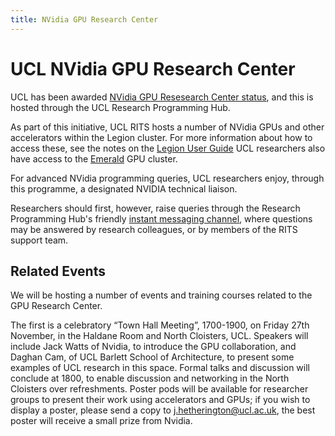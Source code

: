 ```yaml
---
title: NVidia GPU Research Center
---
```


UCL NVidia GPU Research Center
==============================

UCL has been awarded [NVidia GPU Resesearch Center status](https://www.engineering.ucl.ac.uk/news/ucl-named-an-nvidia-gpu-research-centre/), and this is hosted through the UCL Research Programming Hub.

As part of this initiative, UCL RITS hosts a number of NVidia GPUs and other accelerators within the Legion cluster.
For more information about how to access these, see the notes on the
[Legion User Guide](https://wiki.rc.ucl.ac.uk/wiki/Legion_GPU_nodes) UCL researchers also have access to
the [Emerald](https://wiki.rc.ucl.ac.uk/wiki/Emerald) GPU cluster.

For advanced NVidia programming queries, UCL researchers enjoy, through this programme,
a designated NVIDIA technical liaison.

Researchers should first, however, raise queries through the Research Programming Hub's
friendly [instant messaging channel](https://ucl-programming-hub.slack.com/), where questions may be answered by
research colleagues, or by members of the RITS support team.

Related Events
--------------

We will be hosting a number of events and training courses related to the GPU Research Center.

The first is a celebratory “Town Hall Meeting”, 1700-1900, on Friday 27th November,
in the Haldane Room and North Cloisters, UCL. Speakers will include Jack Watts of Nvidia, 
to introduce the GPU collaboration, and Daghan Cam, of UCL Barlett School of Architecture, 
to present some examples of UCL research in this space. Formal talks and discussion will conclude at 1800, 
to enable discussion and networking in the North Cloisters
over refreshments. Poster pods will be available for researcher groups to present their work using 
accelerators and GPUs; if you wish to display a poster, please send a copy to j.hetherington@ucl.ac.uk, 
the best poster will receive a small prize from Nvidia.
